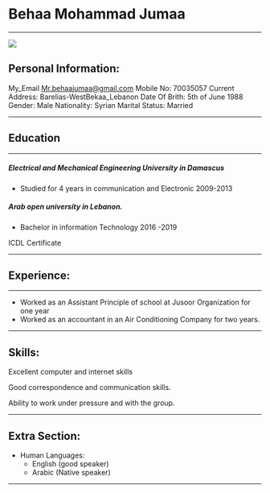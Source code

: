 # Behaa Mohammad Jumaa

---

![](https://pbs.twimg.com/profile_images/1015958369528635399/3D6yJV19_400x400.jpg)

## Personal Information:

My_Email Mr.behaajumaa@gmail.com
Mobile No: 70035057
Current Address: Barelias-WestBekaa_Lebanon
Date Of Brith: 5th of June 1988
Gender: Male
Nationality: Syrian
Marital Status: Married

---

## Education

---

##### Electrical and Mechanical Engineering University in Damascus

- Studied for 4 years in communication and Electronic 2009-2013

##### Arab open university in Lebanon.

- Bachelor in information Technology 2016 -2019

ICDL Certificate

---

## Experience:

---

- Worked as an Assistant Principle of school at Jusoor Organization for one year
- Worked as an accountant in an Air Conditioning Company for two years.

---

## Skills:

Excellent computer and internet skills

Good correspondence and communication skills.

Ability to work under pressure and with the group.

---

## Extra Section:

- Human Languages:
  - English (good speaker)
  - Arabic (Native speaker)

---
